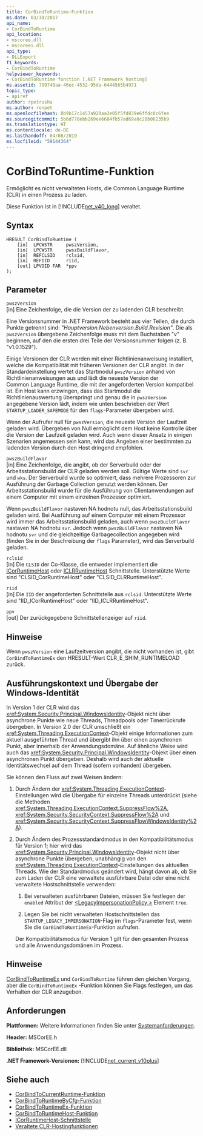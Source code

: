 ```yaml
---
title: CorBindToRuntime-Funktion
ms.date: 03/30/2017
api_name:
- CorBindToRuntime
api_location:
- mscoree.dll
- mscoreei.dll
api_type:
- DLLExport
f1_keywords:
- CorBindToRuntime
helpviewer_keywords:
- CorBindToRuntime function [.NET Framework hosting]
ms.assetid: 799740aa-46ec-4532-95da-6444565b4971
topic_type:
- apiref
author: rpetrusha
ms.author: ronpet
ms.openlocfilehash: 8b9b17c1457a920aa3e05f5fd839e6ffdc0c6fee
ms.sourcegitcommit: 5b6d778ebb269ee6684fb57ad69a8c28b06235b9
ms.translationtype: HT
ms.contentlocale: de-DE
ms.lasthandoff: 04/08/2019
ms.locfileid: "59144364"
---
```

# <a name="corbindtoruntime-function"></a>CorBindToRuntime-Funktion
Ermöglicht es nicht verwalteten Hosts, die Common Language Runtime (CLR) in einen Prozess zu laden.  
  
 Diese Funktion ist in [!INCLUDE[net_v40_long](../../../../includes/net-v40-long-md.md)] veraltet.  
  
## <a name="syntax"></a>Syntax  
  
```  
HRESULT CorBindToRuntime (  
    [in]  LPCWSTR     pwszVersion,   
    [in]  LPCWSTR     pwszBuildFlavor,   
    [in]  REFCLSID    rclsid,   
    [in]  REFIID      riid,   
    [out] LPVOID FAR  *ppv  
);  
```  
  
## <a name="parameters"></a>Parameter  
 `pwszVersion`  
 [in] Eine Zeichenfolge, die die Version der zu ladenden CLR beschreibt.  
  
 Eine Versionsnummer in .NET Framework besteht aus vier Teilen, die durch Punkte getrennt sind: *"Hauptversion.Nebenversion.Build.Revision"*. Die als `pwszVersion` übergebene Zeichenfolge muss mit dem Buchstaben "v" beginnen, auf den die ersten drei Teile der Versionsnummer folgen (z. B. "v1.0.1529").  
  
 Einige Versionen der CLR werden mit einer Richtlinienanweisung installiert, welche die Kompatibilität mit früheren Versionen der CLR angibt. In der Standardeinstellung wertet das Startmodul `pwszVersion` anhand von Richtlinienanweisungen aus und lädt die neueste Version der Common Language Runtime, die mit der angeforderten Version kompatibel ist. Ein Host kann erzwingen, dass das Startmodul die Richtlinienauswertung überspringt und genau die in `pwszVersion` angegebene Version lädt, indem wie unten beschrieben der Wert `STARTUP_LOADER_SAFEMODE` für den `flags`-Parameter übergeben wird.  
  
 Wenn der Aufrufer null für `pwszVersion`, die neueste Version der Laufzeit geladen wird. Übergeben von Null ermöglicht dem Host keine Kontrolle über die Version der Laufzeit geladen wird. Auch wenn dieser Ansatz in einigen Szenarien angemessen sein kann, wird das Angeben einer bestimmten zu ladenden Version durch den Host dringend empfohlen.  
  
 `pwszBuildFlavor`  
 [in] Eine Zeichenfolge, die angibt, ob der Serverbuild oder der Arbeitsstationsbuild der CLR geladen werden soll. Gültige Werte sind `svr` und `wks`. Der Serverbuild wurde so optimiert, dass mehrere Prozessoren zur Ausführung der Garbage Collection genutzt werden können. Der Arbeitsstationsbuild wurde für die Ausführung von Clientanwendungen auf einem Computer mit einem einzelnen Prozessor optimiert.  
  
 Wenn `pwszBuildFlavor` nastaven NA hodnotu null, das Arbeitsstationsbuild geladen wird. Bei Ausführung auf einem Computer mit einem Prozessor wird immer das Arbeitsstationsbuild geladen, auch wenn `pwszBuildFlavor` nastaven NA hodnotu `svr`. Jedoch wenn `pwszBuildFlavor` nastaven NA hodnotu `svr` und die gleichzeitige Garbagecollection angegeben wird (finden Sie in der Beschreibung der `flags` Parameter), wird das Serverbuild geladen.  
  
 `rclsid`  
 [in] Die `CLSID` der Co-Klasse, die entweder implementiert die [ICorRuntimeHost](../../../../docs/framework/unmanaged-api/hosting/icorruntimehost-interface.md) oder [ICLRRuntimeHost](../../../../docs/framework/unmanaged-api/hosting/iclrruntimehost-interface.md) Schnittstelle. Unterstützte Werte sind "CLSID_CorRuntimeHost" oder "CLSID_CLRRuntimeHost".  
  
 `riid`  
 [in] Die `IID` der angeforderten Schnittstelle aus `rclsid`. Unterstützte Werte sind "IID_ICorRuntimeHost" oder "IID_ICLRRuntimeHost".  
  
 `ppv`  
 [out] Der zurückgegebene Schnittstellenzeiger auf `riid`.  
  
## <a name="remarks"></a>Hinweise  
 Wenn `pwszVersion` eine Laufzeitversion angibt, die nicht vorhanden ist, gibt `CorBindToRuntimeEx` den HRESULT-Wert CLR_E_SHIM_RUNTIMELOAD zurück.  
  
## <a name="execution-context-and-flow-of-windows-identity"></a>Ausführungskontext und Übergabe der Windows-Identität  
 In Version 1 der CLR wird das <xref:System.Security.Principal.WindowsIdentity>-Objekt nicht über asynchrone Punkte wie neue Threads, Threadpools oder Timerrückrufe übergeben. In Version 2.0 der CLR umschließt ein <xref:System.Threading.ExecutionContext>-Objekt einige Informationen zum aktuell ausgeführten Thread und übergibt ihn über einen asynchronen Punkt, aber innerhalb der Anwendungsdomäne. Auf ähnliche Weise wird auch das <xref:System.Security.Principal.WindowsIdentity>-Objekt über einen asynchronen Punkt übergeben. Deshalb wird auch der aktuelle Identitätswechsel auf dem Thread (sofern vorhanden) übergeben.  
  
 Sie können den Fluss auf zwei Weisen ändern:  
  
1.  Durch Ändern der <xref:System.Threading.ExecutionContext>-Einstellungen wird die Übergabe für einzelne Threads unterdrückt (siehe die Methoden <xref:System.Threading.ExecutionContext.SuppressFlow%2A>, <xref:System.Security.SecurityContext.SuppressFlow%2A> und <xref:System.Security.SecurityContext.SuppressFlowWindowsIdentity%2A>).  
  
2.  Durch Ändern des Prozessstandardmodus in den Kompatibilitätsmodus für Version 1; hier wird das <xref:System.Security.Principal.WindowsIdentity>-Objekt nicht über asynchrone Punkte übergeben, unabhängig von den <xref:System.Threading.ExecutionContext>-Einstellungen des aktuellen Threads. Wie der Standardmodus geändert wird, hängt davon ab, ob Sie zum Laden der CLR eine verwaltete ausführbare Datei oder eine nicht verwaltete Hostschnittstelle verwenden:  
  
    1.  Bei verwalteten ausführbaren Dateien, müssen Sie festlegen der `enabled` Attribut der [ \<LegacyImpersonationPolicy >](../../../../docs/framework/configure-apps/file-schema/runtime/legacyimpersonationpolicy-element.md) Element `true`.  
  
    2.  Legen Sie bei nicht verwalteten Hostschnittstellen das `STARTUP_LEGACY_IMPERSONATION`-Flag im `flags`-Parameter fest, wenn Sie die `CorBindToRuntimeEx`-Funktion aufrufen.  
  
     Der Kompatibilitätsmodus für Version 1 gilt für den gesamten Prozess und alle Anwendungsdomänen im Prozess.  
  
## <a name="remarks"></a>Hinweise  
 [CorBindToRuntimeEx](../../../../docs/framework/unmanaged-api/hosting/corbindtoruntimeex-function.md) und `CorBindToRuntime` führen den gleichen Vorgang, aber die `CorBindToRuntimeEx` -Funktion können Sie Flags festlegen, um das Verhalten der CLR anzugeben.  
  
## <a name="requirements"></a>Anforderungen  
 **Plattformen:** Weitere Informationen finden Sie unter [Systemanforderungen](../../../../docs/framework/get-started/system-requirements.md).  
  
 **Header:** MSCorEE.h  
  
 **Bibliothek:** MSCorEE.dll  
  
 **.NET Framework-Versionen:** [!INCLUDE[net_current_v10plus](../../../../includes/net-current-v10plus-md.md)]  
  
## <a name="see-also"></a>Siehe auch

- [CorBindToCurrentRuntime-Funktion](../../../../docs/framework/unmanaged-api/hosting/corbindtocurrentruntime-function.md)
- [CorBindToRuntimeByCfg-Funktion](../../../../docs/framework/unmanaged-api/hosting/corbindtoruntimebycfg-function.md)
- [CorBindToRuntimeEx-Funktion](../../../../docs/framework/unmanaged-api/hosting/corbindtoruntimeex-function.md)
- [CorBindToRuntimeHost-Funktion](../../../../docs/framework/unmanaged-api/hosting/corbindtoruntimehost-function.md)
- [ICorRuntimeHost-Schnittstelle](../../../../docs/framework/unmanaged-api/hosting/icorruntimehost-interface.md)
- [Veraltete CLR-Hostingfunktionen](../../../../docs/framework/unmanaged-api/hosting/deprecated-clr-hosting-functions.md)
